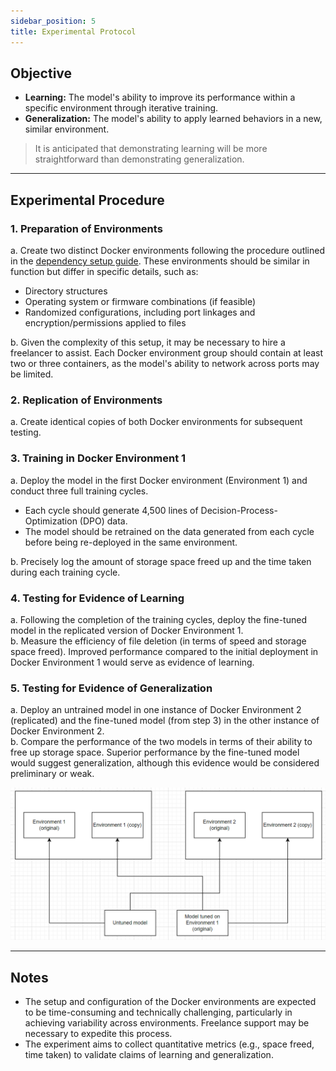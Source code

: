 ```yaml
---
sidebar_position: 5
title: Experimental Protocol
---
```


## Objective

- **Learning:** The model's ability to improve its performance within a specific environment through iterative training.  
- **Generalization:** The model's ability to apply learned behaviors in a new, similar environment.  

> It is anticipated that demonstrating learning will be more straightforward than demonstrating generalization.

---

## Experimental Procedure

### 1. Preparation of Environments  
a. Create two distinct Docker environments following the procedure outlined in the [dependency setup guide](/docs/technical-reference/installation/dependency-setup). These environments should be similar in function but differ in specific details, such as:  
   - Directory structures  
   - Operating system or firmware combinations (if feasible)  
   - Randomized configurations, including port linkages and encryption/permissions applied to files  

b. Given the complexity of this setup, it may be necessary to hire a freelancer to assist. Each Docker environment group should contain at least two or three containers, as the model's ability to network across ports may be limited.

### 2. Replication of Environments  
a. Create identical copies of both Docker environments for subsequent testing.

### 3. Training in Docker Environment 1  
a. Deploy the model in the first Docker environment (Environment 1) and conduct three full training cycles.  
   - Each cycle should generate 4,500 lines of Decision-Process-Optimization (DPO) data.  
   - The model should be retrained on the data generated from each cycle before being re-deployed in the same environment.  

b. Precisely log the amount of storage space freed up and the time taken during each training cycle.

### 4. Testing for Evidence of Learning  
a. Following the completion of the training cycles, deploy the fine-tuned model in the replicated version of Docker Environment 1.  
b. Measure the efficiency of file deletion (in terms of speed and storage space freed). Improved performance compared to the initial deployment in Docker Environment 1 would serve as evidence of learning.

### 5. Testing for Evidence of Generalization  
a. Deploy an untrained model in one instance of Docker Environment 2 (replicated) and the fine-tuned model (from step 3) in the other instance of Docker Environment 2.  
b. Compare the performance of the two models in terms of their ability to free up storage space. Superior performance by the fine-tuned model would suggest generalization, although this evidence would be considered preliminary or weak.

![ Agent Flow](./img/img2.png)

---

## Notes

- The setup and configuration of the Docker environments are expected to be time-consuming and technically challenging, particularly in achieving variability across environments. Freelance support may be necessary to expedite this process.  
- The experiment aims to collect quantitative metrics (e.g., space freed, time taken) to validate claims of learning and generalization.  

